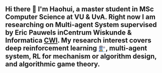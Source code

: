 ## Hi there 👋 I'm Haohui, a master student in MSc Computer Science at VU & UvA. Right now I am researching on Multi-agent System supervised by Eric Pauwels inCentrum Wiskunde & Informatica [CWI](https://www.cwi.nl/). My research interest covers deep reinforcement learning <a href="URL_REDIRECT" target="blank"><img align="center" src="https://github.com/HarryZhangHH/HarryZhangHH/blob/main/icons/machine-learning.png" height="23" /></a>, multi-agent system, RL for mechanism or algorithm design, and algorithmic game theory.

<!--
**HarryZhangHH/HarryZhangHH** is a ✨ _special_ ✨ repository because its `README.md` (this file) appears on your GitHub profile.

Here are some ideas to get you started:

- 🔭 I’m currently working on ...
- 🌱 I’m currently learning ...
- 👯 I’m looking to collaborate on ...
- 🤔 I’m looking for help with ...
- 💬 Ask me about ...
- 📫 How to reach me: ...
- 😄 Pronouns: ...
- ⚡ Fun fact: ...
-->
